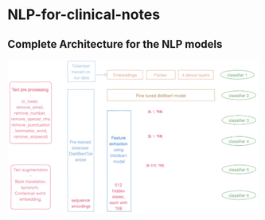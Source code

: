 # NLP-for-clinical-notes

## Complete Architecture for the NLP models

[![Ccomplete Architecture](https://github.com/oyesaurav/NLP-for-clinical-notes/blob/main/training/NLP%20for%20clinical%20notes%20arch.png)](https://www.canva.com/design/DAFc5RO-kWg/2K8ywSDXWcwHzpivdQXohw/view?utm_content=DAFc5RO-kWg&utm_campaign=designshare&utm_medium=link&utm_source=publishsharelink)
